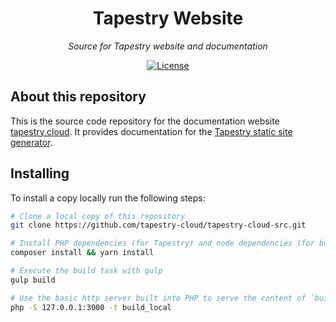 <h1 align="center">Tapestry Website</h1>
<p align="center"><em>Source for Tapestry website and documentation</em></p>

<p align="center">
  <a href="LICENSE"><img src="https://poser.pugx.org/laravel/framework/license.svg" alt="License"></a>
</p>

## About this repository
This is the source code repository for the documentation website [tapestry.cloud](https://www.tapestry.cloud). It provides documentation for the [Tapestry static site generator](https://github.com/tapestry-cloud/tapestry).

## Installing
To install a copy locally run the following steps:

```bash
# Clone a local copy of this repository
git clone https://github.com/tapestry-cloud/tapestry-cloud-src.git

# Install PHP dependencies (for Tapestry) and node dependencies (for building assets)
composer install && yarn install

# Execute the build task with gulp
gulp build

# Use the basic http server built into PHP to serve the content of `build_local` to 127.0.0.1:3000
php -S 127.0.0.1:3000 -t build_local
```
